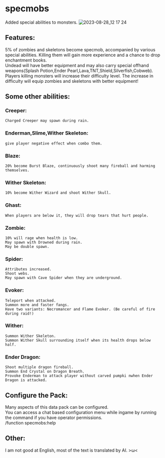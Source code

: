 # specmobs
Added special abilities to monsters.
![2023-08-28_12 17 24](https://github.com/HanalinchEve/specmobs/assets/85469964/be6841f9-69f8-43a4-aa44-b9c8060c02af)

## Features:
5% of zombies and skeletons become specmob, accompanied by various special abilities. Killing them will gain more experience and a chance to drop enchantment books.  
Undead will have better equipment and may also carry special offhand weapons(Splash Potion,Ender Pearl,Lava,TNT,Shield,Silverfish,Cobweb).  
Players killing monsters will increase their difficulty level. The increase in difficulty will equip zombies and skeletons with better equipment!  

## Some other abilities:
###  Creeper:
    Charged Creeper may spawn during rain.  
###  Enderman,Slime,Wither Skeleton:
    give player negative effect when combo them.  
###  Blaze:
    20% become Burst Blaze, continuously shoot many fireball and harming themselves.  
###  Wither Skeleton:
    10% become Wither Wizard and shoot Wither Skull.  
###  Ghast:
    When players are below it, they will drop tears that hurt people.  
###  Zombie:
    10% will rage when health is low.  
    May spawn with Drowned during rain.  
    May be double spawn.  
###  Spider:
    Attributes increased.  
    Shoot webs.  
    May spawn with Cave Spider when they are underground.  
###  Evoker:
    Teleport when attacked.  
    Summon more and faster fangs.  
    Have two variants: Necromancer and Flame Evoker. (Be careful of fire during raid!)  
###  Wither:
    Summon Wither Skeleton.  
    Summon Wither Skull surrounding itself when its health drops below half.  
###  Ender Dragon:
    Shoot multiple dragon fireball.  
    Summon End Crystal on Dragon Breath.  
    Provoke Enderman to attack player without carved pumpki nwhen Ender Dragon is attacked.  

## Configure the Pack:
Many aspects of this data pack can be configured.  
You can access a chat based configuration menu while ingame by running the command if you have operator permissions.  
/function specmobs:help  

## Other:
I am not good at English, most of the text is translated by AI. >ω<
